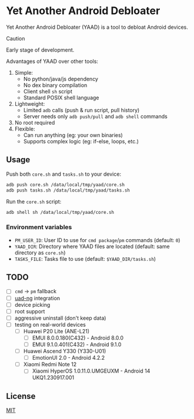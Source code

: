 # Yet Another Android Debloater

Yet Another Android Debloater (YAAD) is a tool to debloat Android devices.

> [!CAUTION]
> Early stage of development.

Advantages of YAAD over other tools:

1. Simple:
    - No python/java/js dependency
    - No dex binary compilation
    - Client shell `sh` script
    - Standard POSIX shell language
2. Lightweight:
    - Limited `adb` calls (push & run script, pull history)
    - Server needs only `adb push/pull` and `adb shell` commands
3. No root required
4. Flexible:
    - Can run anything (eg: your own binaries)
    - Supports complex logic (eg: if-else, loops, etc.)

## Usage

Push both `core.sh` and `tasks.sh` to your device:

```bash
adb push core.sh /data/local/tmp/yaad/core.sh
adb push tasks.sh /data/local/tmp/yaad/tasks.sh
```

Run the `core.sh` script:

```bash
adb shell sh /data/local/tmp/yaad/core.sh
```

### Environment variables

- `PM_USER_ID`: User ID to use for `cmd package`/`pm` commands (default: `0`)
- `YAAD_DIR`: Directory where YAAD files are located (default: same directory as `core.sh`)
- `TASKS_FILE`: Tasks file to use (default: `$YAAD_DIR/tasks.sh`)

## TODO

- [ ] `cmd` -> `pm` fallback
- [ ] [uad-ng](https://github.com/Universal-Debloater-Alliance/universal-android-debloater-next-generation) integration
- [ ] device picking
- [ ] root support
- [ ] aggressive uninstall (don't keep data)
- [ ] testing on real-world devices
    - [ ] Huawei P20 Lite (ANE-L21)
        - [ ] EMUI 8.0.0.180(C432) - Android 8.0.0
        - [ ] EMUI 9.1.0.401(C432) - Android 9.1.0
    - [ ] Huawei Ascend Y330 (Y330-U01)
        - [ ] EmotionUI 2.0 - Android 4.2.2
    - [ ] Xiaomi Redmi Note 12
        - [ ] Xiaomi HyperOS 1.0.11.0.UMGEUXM - Android 14 UKQ1.230917.001

## License

[MIT](LICENSE)

